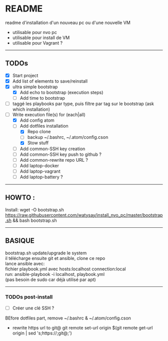 # README

readme d'installation d'un nouveau pc ou d'une nouvelle VM
* utilisable pour nvo pc
* utilisable pour install de VM
* utilisable pour Vagrant ?

---
## TODOs
- [x] Start project
- [x] Add list of elements to save/reinstall
- [x] ultra simple bootstrap
  - [x] Add echo to bootstrap (execution steps)
  - [ ] Add time to bootstrap
- [ ] taggé les playbooks par type, puis filtre par tag sur le bootstrap (ask which installation)
- [ ] Write execution file(s) for (each|all)
  - [x] Add config atom
  - [ ] Add dotfiles installation
    - [x] Repo clone
	- [ ] backup ~/.bashrc, ~/.atom/config.cson
    - [x] Stow stuff
  - [ ] Add common-SSH key creation
  - [ ] Add common-SSH key push to github ?
  - [ ] Add common-rewrite repo URL ?
  - [ ] Add laptop-docker
  - [ ] Add laptop-vagrant
  - [ ] Add laptop-battery ?

---
## HOWTO :
Install: wget -O bootstrap.sh https://raw.githubusercontent.com/watysay/install_nvo_pc/master/bootstrap.sh && bash bootstrap.sh

---
## BASIQUE
bootstrap.sh update/upgrade le system</br>
il télécharge ensuite git et ansible, clone ce repo</br>
lance ansible avec:</br>
fichier playbook.yml avec hosts:localhost connection:local</br>
run: ansible-playbook -i localhost, playbook.yml</br>
(pas besoin de sudo car déjà utilisé par apt)

---
### TODOs post-install
- [ ] Créer une clé SSH ?

BEfore dotfiles part, remove ~/.bashrc & ~/.atom/config.cson
- rewrite https url to git@
git remote set-url origin $(git remote get-url origin | sed 's;https://;git@;')
